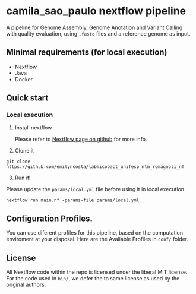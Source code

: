 # camila_sao_paulo nextflow pipeline
A pipeline for Genome Assembly, Genome Anotation and Variant Calling with quality evaluation, using `.fastq` files and a reference genome as input.

## Minimal requirements (for local execution)

* Nextflow 
* Java
* Docker

## Quick start

### Local execution
1. Install nextflow 

	Please refer to [Nextflow page on github](https://github.com/nextflow-io/nextflow/) for more info.

2. Clone it 


```shell
git clone https://github.com/emilyncosta/labmicobact_unifesp_ntm_romagnoli_nf
```

3. Run it!

Please update the `params/local.yml` file before using it in local execution.

```
nextflow run main.nf -params-file params/local.yml 
```


## Configuration Profiles.

You can use diferent profiles for this pipeline, based on the computation enviroment at your disposal. Here are the Avaliable Profiles in `conf/` folder.

## License

All Nextflow code within the repo is licensed under the liberal MIT license. For the code used in `bin/`, we defer the to same license as used by the original authors.
